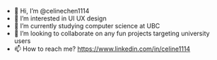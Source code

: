 - 👋 Hi, I’m @celinechen1114
- 👀 I’m interested in UI UX design
- 🌱 I’m currently studying computer science at UBC 
- 💞️ I’m looking to collaborate on any fun projects targeting university users
- 📫 How to reach me? https://www.linkedin.com/in/celine1114

<!---
celinechen1114/celinechen1114 is a ✨ special ✨ repository because its `README.md` (this file) appears on your GitHub profile.
You can click the Preview link to take a look at your changes.
--->

